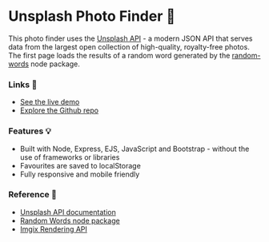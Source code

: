 # Unsplash Photo Finder 🔎

This photo finder uses the [Unsplash API](https://unsplash.com/documentation) - a modern JSON API that serves data from the largest open collection of high-quality, royalty-free photos. The first page loads the results of a random word generated by the [random-words](https://github.com/punkave/random-words) node package.

### Links 🔗
- [See the live demo](https://express-photo-finder-using-unsplash-api.vercel.app/) 
- [Explore the Github repo](https://express-photo-finder-using-unsplash-api.rolandjlevy.repl.co/)

### Features 💡
- Built with Node, Express, EJS, JavaScript and Bootstrap - without the use of frameworks or libraries
- Favourites are saved to localStorage
- Fully responsive and mobile friendly

### Reference 📖
- [Unsplash API documentation](https://unsplash.com/documentation)
- [Random Words node package](https://github.com/punkave/random-words)
- [Imgix Rendering API](https://docs.imgix.com/apis/url)
